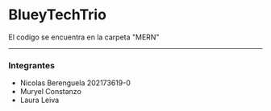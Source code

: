 # BlueyTechTrio

El codigo se encuentra en la carpeta "MERN"

---------

### Integrantes

- Nicolas Berenguela  202173619-0
- Muryel Constanzo
- Laura Leiva
